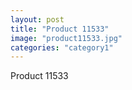 ```yaml
---
layout: post
title: "Product 11533"
image: "product11533.jpg"
categories: "category1"
---
```

Product 11533
